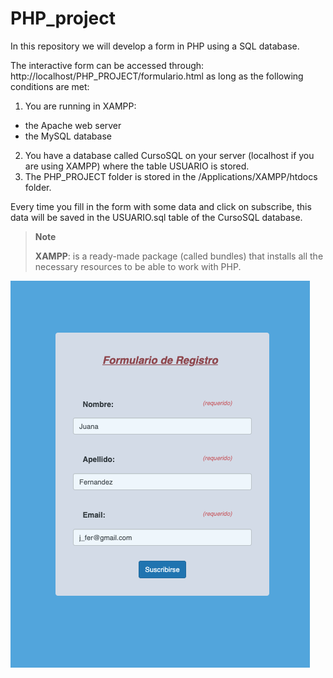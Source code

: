 # PHP_project

In this repository we will develop a form in PHP using a SQL database.

The interactive form can be accessed through: http://localhost/PHP_PROJECT/formulario.html as long as the following conditions are met:

1. You are running in XAMPP:
- the Apache web server
- the MySQL database 

2. You have a database called CursoSQL on your server (localhost if you are using XAMPP) where the table USUARIO is stored.  
3. The PHP_PROJECT folder is stored in the /Applications/XAMPP/htdocs folder.

Every time you fill in the form with some data and click on subscribe, this data will be saved in the USUARIO.sql table of the CursoSQL database.

> **Note**
> 
> **XAMPP**: is a ready-made package (called bundles) that installs all the necessary resources to be able to work with PHP.

![Visualizacion_formulario](https://github.com/Cristina-Sa/PHP_project/blob/main/Visualizacion_Formulario.png#:~:text=USUARIO.sql-,Visualizacion_Formulario,-.png)
